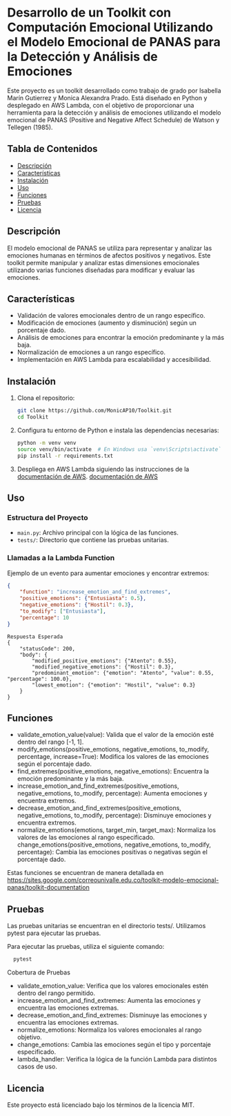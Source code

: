 # Desarrollo de un Toolkit con Computación Emocional Utilizando el Modelo Emocional de PANAS para la Detección y Análisis de Emociones

Este proyecto es un toolkit desarrollado como trabajo de grado por Isabella Marín Gutierrez y Monica Alexandra Prado. Está diseñado en Python y desplegado en AWS Lambda, con el objetivo de proporcionar una herramienta para la detección y análisis de emociones utilizando el modelo emocional de PANAS (Positive and Negative Affect Schedule) de Watson y Tellegen (1985).

## Tabla de Contenidos

- [Descripción](#descripción)
- [Características](#características)
- [Instalación](#instalación)
- [Uso](#uso)
- [Funciones](#funciones)
- [Pruebas](#pruebas)
- [Licencia](#licencia)

## Descripción

El modelo emocional de PANAS se utiliza para representar y analizar las emociones humanas en términos de afectos positivos y negativos. Este toolkit permite manipular y analizar estas dimensiones emocionales utilizando varias funciones diseñadas para modificar y evaluar las emociones.

## Características

- Validación de valores emocionales dentro de un rango específico.
- Modificación de emociones (aumento y disminución) según un porcentaje dado.
- Análisis de emociones para encontrar la emoción predominante y la más baja.
- Normalización de emociones a un rango específico.
- Implementación en AWS Lambda para escalabilidad y accesibilidad.

## Instalación

1. Clona el repositorio:

    ```bash
    git clone https://github.com/MonicAP10/Toolkit.git
    cd Toolkit
    ```

2. Configura tu entorno de Python e instala las dependencias necesarias:

    ```bash
    python -m venv venv
    source venv/bin/activate  # En Windows usa `venv\Scripts\activate`
    pip install -r requirements.txt
    ```

3. Despliega en AWS Lambda siguiendo las instrucciones de la [documentación de AWS](https://docs.aws.amazon.com/lambda/latest/dg/getting-started.html).
   <a href="https://www.ejemplo.com](https://docs.aws.amazon.com/lambda/latest/dg/getting-started.html)" target="_blank">documentación de AWS</a>


## Uso

### Estructura del Proyecto

- `main.py`: Archivo principal con la lógica de las funciones.
- `tests/`: Directorio que contiene las pruebas unitarias.

### Llamadas a la Lambda Function

Ejemplo de un evento para aumentar emociones y encontrar extremos:

```json
{
    "function": "increase_emotion_and_find_extremes",
    "positive_emotions": {"Entusiasta": 0.5},
    "negative_emotions": {"Hostil": 0.3},
    "to_modify": ["Entusiasta"],
    "percentage": 10
}
```
```
Respuesta Esperada
{
    "statusCode": 200,
    "body": {
        "modified_positive_emotions": {"Atento": 0.55},
        "modified_negative_emotions": {"Hostil": 0.3},
        "predominant_emotion": {"emotion": "Atento", "value": 0.55, "percentage": 100.0},
        "lowest_emotion": {"emotion": "Hostil", "value": 0.3}
    }
}
```
## Funciones
- validate_emotion_value(value): Valida que el valor de la emoción esté dentro del rango [-1, 1].
- modify_emotions(positive_emotions, negative_emotions, to_modify, percentage, increase=True): Modifica los valores de las emociones según el porcentaje dado.
- find_extremes(positive_emotions, negative_emotions): Encuentra la emoción predominante y la más baja.
- increase_emotion_and_find_extremes(positive_emotions, negative_emotions, to_modify, percentage): Aumenta emociones y encuentra extremos.
- decrease_emotion_and_find_extremes(positive_emotions, negative_emotions, to_modify, percentage): Disminuye emociones y encuentra extremos.
- normalize_emotions(emotions, target_min, target_max): Normaliza los valores de las emociones al rango especificado.
change_emotions(positive_emotions, negative_emotions, to_modify, percentage): Cambia las emociones positivas o negativas según el porcentaje dado.

Estas funciones se encuentran de manera detallada en https://sites.google.com/correounivalle.edu.co/toolkit-modelo-emocional-panas/toolkit-documentation
## Pruebas
Las pruebas unitarias se encuentran en el directorio tests/. Utilizamos pytest para ejecutar las pruebas.

Para ejecutar las pruebas, utiliza el siguiente comando:

```bash
  pytest
```
Cobertura de Pruebas
- validate_emotion_value: Verifica que los valores emocionales estén dentro del rango permitido.
- increase_emotion_and_find_extremes: Aumenta las emociones y encuentra las emociones extremas.
- decrease_emotion_and_find_extremes: Disminuye las emociones y encuentra las emociones extremas.
- normalize_emotions: Normaliza los valores emocionales al rango objetivo.
- change_emotions: Cambia las emociones según el tipo y porcentaje especificado.
- lambda_handler: Verifica la lógica de la función Lambda para distintos casos de uso.

## Licencia
Este proyecto está licenciado bajo los términos de la licencia MIT.
